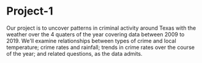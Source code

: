 # Project-1

Our project is to uncover patterns in criminal activity around Texas with the weather over the 4 quaters of the year covering data between 2009 to 2019. We'll examine relationships between types of crime and local temperature; crime rates and rainfall; trends in crime rates over the course of the year; and related questions, as the data admits.

